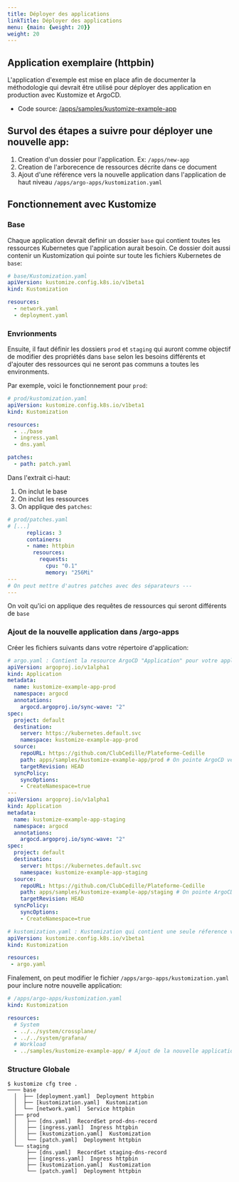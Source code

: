 ```yaml
---
title: Déployer des applications
linkTitle: Déployer des applications
menu: {main: {weight: 20}}
weight: 20
---
```


## Application exemplaire (httpbin)

L'application d'exemple est mise en place afin de documenter la méthodologie qui devrait être utilisé pour déployer des application en production avec Kustomize et ArgoCD.

- Code source: [/apps/samples/kustomize-example-app](https://github.com/ClubCedille/Plateforme-Cedille/tree/master/apps/samples/kustomize-example-app)

## Survol des étapes a suivre pour déployer une nouvelle app:

1. Creation d'un dossier pour l'application. Ex: `/apps/new-app`
2. Creation de l'arborecence de ressources décrite dans ce document
3. Ajout d'une référence vers la nouvelle application dans l'application de haut niveau `/apps/argo-apps/kustomization.yaml` 

## Fonctionnement avec Kustomize

### Base

Chaque application devrait definir un dossier `base` qui contient toutes les ressources Kubernetes que l'application aurait besoin. Ce dossier doit aussi contenir un Kustomization qui pointe sur toute les fichiers Kubernetes de `base`:
```yaml
# base/Kustomization.yaml
apiVersion: kustomize.config.k8s.io/v1beta1
kind: Kustomization

resources:
  - network.yaml
  - deployment.yaml
```

### Envrionments

Ensuite, il faut définir les dossiers `prod` et `staging` qui auront comme objectif de modifier des propriétés dans `base` selon les besoins différents et d'ajouter des ressources qui ne seront pas communs a toutes les environments.

Par exemple, voici le fonctionnement pour `prod`:
```yaml
# prod/kustomization.yaml
apiVersion: kustomize.config.k8s.io/v1beta1
kind: Kustomization

resources:
  - ../base
  - ingress.yaml
  - dns.yaml

patches:
  - path: patch.yaml
```

Dans l'extrait ci-haut:
1. On inclut le base
2. On inclut les ressources 
3. On applique des `patches`:


```yaml
# prod/patches.yaml
# [...]
      replicas: 3
      containers:
      - name: httpbin
        resources:
          requests:
            cpu: "0.1"
            memory: "256Mi"
---
# On peut mettre d'autres patches avec des séparateurs ---
---
```
On voit qu'ici on applique des requêtes de ressources qui seront différents de `base`

### Ajout de la nouvelle application dans /argo-apps

Créer les fichiers suivants dans votre répertoire d'application:

```yaml
# argo.yaml : Contient la resource ArgoCD "Application" pour votre application
apiVersion: argoproj.io/v1alpha1
kind: Application
metadata:
  name: kustomize-example-app-prod
  namespace: argocd
  annotations:
    argocd.argoproj.io/sync-wave: "2"
spec:
  project: default
  destination:
    server: https://kubernetes.default.svc
    namespace: kustomize-example-app-prod
  source:
    repoURL: https://github.com/ClubCedille/Plateforme-Cedille
    path: apps/samples/kustomize-example-app/prod # On pointe ArgoCD vers notre sous répertoire pour l'environment prod
    targetRevision: HEAD
  syncPolicy:
    syncOptions:
    - CreateNamespace=true
---
apiVersion: argoproj.io/v1alpha1
kind: Application
metadata:
  name: kustomize-example-app-staging
  namespace: argocd
  annotations:
    argocd.argoproj.io/sync-wave: "2"
spec:
  project: default
  destination:
    server: https://kubernetes.default.svc
    namespace: kustomize-example-app-staging
  source:
    repoURL: https://github.com/ClubCedille/Plateforme-Cedille
    path: apps/samples/kustomize-example-app/staging # On pointe ArgoCD vers notre sous répertoire pour l'environment staging
    targetRevision: HEAD 
  syncPolicy:
    syncOptions:
    - CreateNamespace=true
```

```yaml
# kustomization.yaml : Kustomization qui contient une seule réference vers le argo.yaml ci haut
apiVersion: kustomize.config.k8s.io/v1beta1
kind: Kustomization

resources:
 - argo.yaml
```

Finalement, on peut modifier le fichier `/apps/argo-apps/kustomization.yaml` pour inclure notre nouvelle application:

```yaml
# /apps/argo-apps/kustomization.yaml
kind: Kustomization

resources:
  # System
  - ../../system/crossplane/
  - ../../system/grafana/
  # Workload
  - ../samples/kustomize-example-app/ # Ajout de la nouvelle application.
```

### Structure Globale

```
$ kustomize cfg tree .
──── base
  │  ├── [deployment.yaml]  Deployment httpbin
  │  ├── [kustomization.yaml]  Kustomization
  │  └── [network.yaml]  Service httpbin
  ├── prod
  │   ├── [dns.yaml]  RecordSet prod-dns-record
  │   ├── [ingress.yaml]  Ingress httpbin
  │   ├── [kustomization.yaml]  Kustomization
  │   └── [patch.yaml]  Deployment httpbin
  └── staging
      ├── [dns.yaml]  RecordSet staging-dns-record
      ├── [ingress.yaml]  Ingress httpbin
      ├── [kustomization.yaml]  Kustomization
      └── [patch.yaml]  Deployment httpbin
```